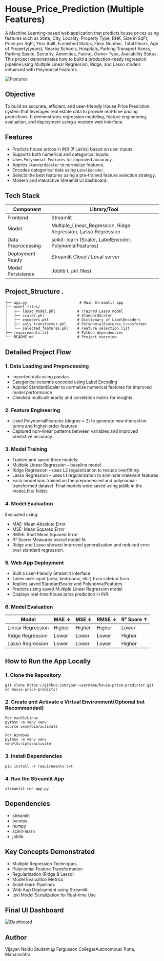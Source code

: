 # House_Price_Prediction (Multiple Features)

A Machine Learning-based web application that predicts house prices using features such as State, City, Locality,   Property Type, BHK, Size in SqFt, Price per SqFt, Year Built, Furnished Status, Floor Number, Total Floors, Age of Property(years), Nearby Schools, Hospitals, Parking Transport Acess, Parking Space, Security, Amenities, Facing, Owner Type, Availability Status. 
This project demonstrates how to build a production-ready regression pipeline using Multiple Linear Regression, Ridge, and Lasso models enhanced with Polynomial Features.

![Features](https://github.com/vj220803/HOUSE_PRICE_MULTI/blob/main/House%20Price%20Prediction(Multiple%20Features)%20-%20visual%20selection.png)

## Objective
To build an accurate, efficient, and user-friendly House Price Prediction system that leverages real estate data to provide real-time pricing predictions. It demonstrates regression modeling, feature engineering, evaluation, and deployment using a modern web interface.


## Features
- Predicts house prices in INR (₹ Lakhs) based on user inputs.
- Supports both numerical and categorical inputs.
- Uses `Polynomial Features` for improved accuracy.
- Applies `StandardScaler` to normalize features.
- Encodes categorical data using `LabelEncoder`.
- Selects the best features using a pre-trained feature selection strategy.
- Modern and interactive Streamlit UI dashboard.


## Tech Stack
| Component           | Library/Tool          |
|---------------------|-----------------------|
| Frontend            | Streamlit             |
| Model               | Multiple_Linear_Regression, Ridge Regression, Lasso Regression|
| Data Preprocessing  | scikit-learn (Scaler, LabelEncoder, PolynomialFeatures) |
| Deployment Ready    | Streamlit Cloud / Local server |
| Model Persistence   | Joblib (`.pkl` files) |


## Project_Structure .
```
├── app.py                        # Main Streamlit app
├── model_files/
│   ├── lasso_model.pkl          # Trained Lasso model
│   ├── scaler.pkl               # StandardScaler
│   ├── encoders.pkl             # Dictionary of LabelEncoders
│   ├── poly_transformer.pkl     # PolynomialFeatures transformer
│   └── selected_features.pkl    # Feature selection list
├── requirements.txt             # Python dependencies
└── README.md                    # Project overview
```


## Detailed Project Flow
### 1. Data Loading and Preprocessing
- Imported data using pandas
- Categorical columns encoded using Label Encoding
- Applied StandardScaler to normalize numerical features for improved model performance
- Checked multicollinearity and correlation matrix for insights

### 2. Feature Engineering
- Used PolynomialFeatures (degree = 2) to generate new interaction terms and higher-order features
- Captured non-linear patterns between variables and improved predictive accuracy

### 3. Model Training
- Trained and saved three models:
- Multiple Linear Regression – baseline model
- Ridge Regression – uses L2 regularization to reduce overfitting
- Lasso Regression – uses L1 regularization to eliminate irrelevant features
- Each model was trained on the preprocessed and polynomial-transformed dataset. Final models were saved using joblib in the model_file/ folder.

### 4. Model Evaluation
Evaluated using:
- MAE: Mean Absolute Error
- MSE: Mean Squared Error
- RMSE: Root Mean Squared Error
- R² Score: Measures overall model fit
- Ridge and Lasso showed improved generalization and reduced error over standard regression.

### 5. Web App Deployment
- Built a user-friendly Streamlit interface
- Takes user input (area, bedrooms, etc.) from sidebar form
- Applies saved StandardScaler and PolynomialFeatures
- Predicts using saved Multiple Linear Regression model
- Displays real-time house price prediction in INR

### 6. Model Evaluation 

| Model              | MAE ↓   | MSE ↓   | RMSE ↓  | R² Score ↑ |
|--------------------|---------|---------|---------|-------------|
| Linear Regression  | Higher  | Higher  | Higher  | Lower       |
| Ridge Regression   | Lower   | Lower   | Lower   | Higher      |
| Lasso Regression   | Lower   | Lower   | Lower   | Higher      |




## How to Run the App Locally

### 1. Clone the Repository
```
git clone https://github.com/your-username/house-price-predictor.git
cd house-price-predictor
```

### 2. Create and Activate a Virtual Environment(Optional but Recommended)
```
For macOS/Linux
python -m venv venv
source venv/bin/activate
```
```
For Windows
python -m venv venv
venv\Scripts\activate
```

### 3. Install Dependencies
```
pip install -r requirements.txt
```

### 4. Run the Streamlit App
```
streamlit run app.py
```


## Dependencies
- streamlit
- pandas
- numpy
- scikit-learn
- joblib


## Key Concepts Demonstrated
- Multiple Regression Techniques
- Polynomial Feature Transformation
- Regularization (Ridge & Lasso)
- Model Evaluation Metrics
- Scikit-learn Pipelines
- Web App Deployment using Streamlit
- .pkl Model Serialization for Real-time Use

## Final UI Dashboard
![Dashboard](https://github.com/vj220803/HOUSE_PRICE_MULTI/blob/main/HOUSI_MULTI_UI.png)

## Author
Vijayan Naidu 
Student @ Fergusson College(Autonomous) Pune, Maharashtra


